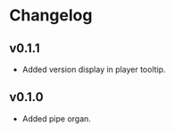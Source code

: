 Changelog
=========

v0.1.1
------
* Added version display in player tooltip.

v0.1.0
------
* Added pipe organ.
